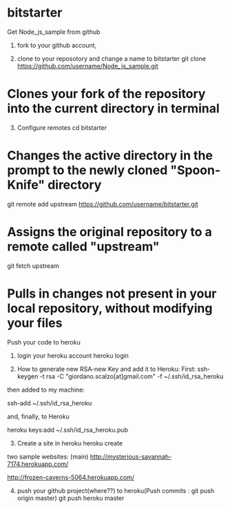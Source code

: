 bitstarter
==========

Get Node_js_sample from github
1. fork to your github account, 

2. clone to your reposotory and change a name to bitstarter
git clone https://github.com/username/Node_js_sample.git
# Clones your fork of the repository into the current directory in terminal

3. Configure remotes
cd bitstarter
# Changes the active directory in the prompt to the newly cloned "Spoon-Knife" directory

git remote add upstream https://github.com/username/bitstarter.git
# Assigns the original repository to a remote called "upstream"

git fetch upstream
# Pulls in changes not present in your local repository, without modifying your files


Push your code to heroku
1. login your heroku account
heroku login

2. How to generate new RSA-new Key and add it to Heroku:
First:
ssh-keygen -t rsa -C "giordano.scalzo[at]gmail.com" -f  ~/.ssh/id_rsa_heroku

then added to my machine:

ssh-add ~/.ssh/id_rsa_heroku

and, finally, to Heroku

heroku keys:add ~/.ssh/id_rsa_heroku.pub

3. Create a site in heroku
heroku create

two sample websites:
(main)
http://mysterious-savannah-7174.herokuapp.com/

http://frozen-caverns-5064.herokuapp.com/

4. push your github project(where??) to heroku(Push commits : git push origin master)
git push heroku master



